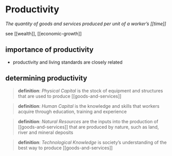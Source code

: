 # Productivity

_The quantity of goods and services produced per unit of a worker’s [[time]]_

see [[wealth]], [[economic-growth]]

## importance of productivity

- productivity and living standards are closely related

## determining productivity

> **definition**: _Physical Capital_ is the stock of equipment and structures that are used to produce [[goods-and-services]]

> **definition**: _Human Capital_ is the knowledge and skills that workers acquire through education, training and experience

> **definition**: _Natural Resources_ are the inputs into the production of [[goods-and-services]] that are produced by nature, such as land, river and mineral deposits

> **definition**: _Technological Knowledge_ is society’s understanding of the best way to produce [[goods-and-services]]
